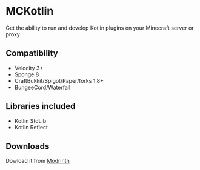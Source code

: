 # MCKotlin

Get the ability to run and develop Kotlin plugins on your Minecraft server or proxy

## Compatibility
- Velocity 3+
- Sponge 8
- CraftBukkit/Spigot/Paper/forks 1.8+
- BungeeCord/Waterfall

## Libraries included
- Kotlin StdLib
- Kotlin Reflect

## Downloads
Dowload it from [Modrinth](https://modrinth.com/plugin/mckotlin)